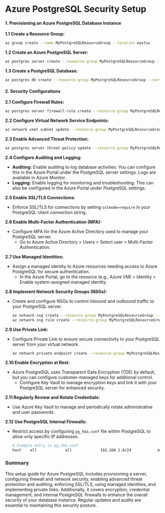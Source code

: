 # **Azure PostgreSQL Security Setup**

#### **1. Provisioning an Azure PostgreSQL Database Instance**

**1.1 Create a Resource Group:**
```bash
az group create --name MyPostgreSQLResourceGroup --location eastus
```

**1.2 Create an Azure PostgreSQL Server:**
```bash
az postgres server create --resource-group MyPostgreSQLResourceGroup --name mypostgresqlserver --location eastus --admin-user myadmin --admin-password MyP@ssword123 --sku-name B_Gen5_2
```

**1.3 Create a PostgreSQL Database:**
```bash
az postgres db create --resource-group MyPostgreSQLResourceGroup --server-name mypostgresqlserver --name mydatabase
```

#### **2. Security Configurations**

**2.1 Configure Firewall Rules:**
```bash
az postgres server firewall-rule create --resource-group MyPostgreSQLResourceGroup --server-name mypostgresqlserver --name AllowAllIps --start-ip-address 0.0.0.0 --end-ip-address 0.0.0.0
```

**2.2 Configure Virtual Network Service Endpoints:**
```bash
az network vnet subnet update --resource-group MyPostgreSQLResourceGroup --vnet-name myVNet --name default --service-endpoints Microsoft.DBforPostgreSQL
```

**2.3 Enable Advanced Threat Protection:**
```bash
az postgres server threat-policy update --resource-group MyPostgreSQLResourceGroup --server-name mypostgresqlserver --state Enabled --email-addresses your-email@example.com
```

**2.4 Configure Auditing and Logging:**
- **Auditing:** Enable auditing to log database activities. You can configure this in the Azure Portal under the PostgreSQL server settings. Logs are available in Azure Monitor.
- **Logging:** Enable logging for monitoring and troubleshooting. This can also be configured in the Azure Portal under PostgreSQL settings.

**2.5 Enable SSL/TLS Connections:**
- Enforce SSL/TLS for connections by setting `sslmode=require` in your PostgreSQL client connection string.

**2.6 Enable Multi-Factor Authentication (MFA):**
- Configure MFA for the Azure Active Directory used to manage your PostgreSQL server.
  - Go to Azure Active Directory > Users > Select user > Multi-Factor Authentication.

**2.7 Use Managed Identities:**
- Assign a managed identity to Azure resources needing access to Azure PostgreSQL for secure authentication.
  - In the Azure Portal, go to the resource (e.g., Azure VM) > Identity > Enable system-assigned managed identity.

**2.8 Implement Network Security Groups (NSGs):**
- Create and configure NSGs to control inbound and outbound traffic to your PostgreSQL server.
  ```bash
  az network nsg create --resource-group MyPostgreSQLResourceGroup --name myNSG
  az network nsg rule create --resource-group MyPostgreSQLResourceGroup --nsg-name myNSG --name AllowPostgreSQL --protocol Tcp --direction Inbound --priority 1000 --source-address-prefixes VirtualNetwork --source-port-ranges '*' --destination-address-prefixes '*' --destination-port-ranges 5432 --access Allow
  ```

**2.9 Use Private Link:**
- Configure Private Link to ensure secure connectivity to your PostgreSQL server from your virtual network.
  ```bash
  az network private-endpoint create --resource-group MyPostgreSQLResourceGroup --name myPrivateEndpoint --vnet-name myVNet --subnet default --private-connection-resource-id /subscriptions/{subscription-id}/resourceGroups/MyPostgreSQLResourceGroup/providers/Microsoft.DBforPostgreSQL/servers/mypostgresqlserver --group-id sqlServer
  ```

**2.10 Enable Encryption at Rest:**
- Azure PostgreSQL uses Transparent Data Encryption (TDE) by default, but you can configure customer-managed keys for additional control.
  - Configure Key Vault to manage encryption keys and link it with your PostgreSQL server for enhanced security.

**2.11 Regularly Review and Rotate Credentials:**
- Use Azure Key Vault to manage and periodically rotate administrative and user passwords.

**2.12 Use PostgreSQL Internal Firewalls:**
- Restrict access by configuring `pg_hba.conf` file within PostgreSQL to allow only specific IP addresses.
  ```bash
  # Example entry in pg_hba.conf
  host    all             all             192.168.1.0/24            md5
  ```

### **Summary**

This setup guide for Azure PostgreSQL includes provisioning a server, configuring firewall and network security, enabling advanced threat protection and auditing, enforcing SSL/TLS, using managed identities, and implementing private links. Additionally, it covers encryption, credential management, and internal PostgreSQL firewalls to enhance the overall security of your database instance. Regular updates and audits are essential to maintaining this security posture.
